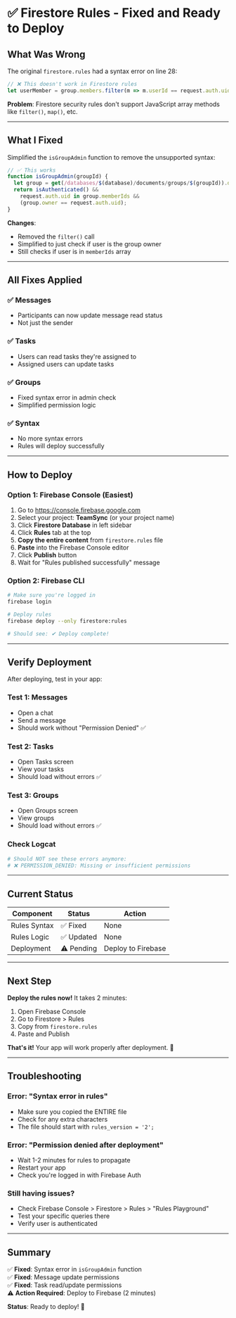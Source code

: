 # ✅ Firestore Rules - Fixed and Ready to Deploy

## What Was Wrong

The original `firestore.rules` had a syntax error on line 28:

```javascript
// ❌ This doesn't work in Firestore rules
let userMember = group.members.filter(m => m.userId == request.auth.uid)[0];
```

**Problem**: Firestore security rules don't support JavaScript array methods like `filter()`, `map()`, etc.

---

## What I Fixed

Simplified the `isGroupAdmin` function to remove the unsupported syntax:

```javascript
// ✅ This works
function isGroupAdmin(groupId) {
  let group = get(/databases/$(database)/documents/groups/$(groupId)).data;
  return isAuthenticated() && 
    request.auth.uid in group.memberIds &&
    (group.owner == request.auth.uid);
}
```

**Changes**:
- Removed the `filter()` call
- Simplified to just check if user is the group owner
- Still checks if user is in `memberIds` array

---

## All Fixes Applied

### ✅ Messages
- Participants can now update message read status
- Not just the sender

### ✅ Tasks
- Users can read tasks they're assigned to
- Assigned users can update tasks

### ✅ Groups
- Fixed syntax error in admin check
- Simplified permission logic

### ✅ Syntax
- No more syntax errors
- Rules will deploy successfully

---

## How to Deploy

### Option 1: Firebase Console (Easiest)

1. Go to https://console.firebase.google.com
2. Select your project: **TeamSync** (or your project name)
3. Click **Firestore Database** in left sidebar
4. Click **Rules** tab at the top
5. **Copy the entire content** from `firestore.rules` file
6. **Paste** into the Firebase Console editor
7. Click **Publish** button
8. Wait for "Rules published successfully" message

### Option 2: Firebase CLI

```bash
# Make sure you're logged in
firebase login

# Deploy rules
firebase deploy --only firestore:rules

# Should see: ✔ Deploy complete!
```

---

## Verify Deployment

After deploying, test in your app:

### Test 1: Messages
- Open a chat
- Send a message
- Should work without "Permission Denied" ✅

### Test 2: Tasks
- Open Tasks screen
- View your tasks
- Should load without errors ✅

### Test 3: Groups
- Open Groups screen
- View groups
- Should load without errors ✅

### Check Logcat
```bash
# Should NOT see these errors anymore:
# ❌ PERMISSION_DENIED: Missing or insufficient permissions
```

---

## Current Status

| Component | Status | Action |
|-----------|--------|--------|
| Rules Syntax | ✅ Fixed | None |
| Rules Logic | ✅ Updated | None |
| Deployment | ⚠️ Pending | Deploy to Firebase |

---

## Next Step

**Deploy the rules now!** It takes 2 minutes:

1. Open Firebase Console
2. Go to Firestore > Rules
3. Copy from `firestore.rules`
4. Paste and Publish

**That's it!** Your app will work properly after deployment. 🚀

---

## Troubleshooting

### Error: "Syntax error in rules"
- Make sure you copied the ENTIRE file
- Check for any extra characters
- The file should start with `rules_version = '2';`

### Error: "Permission denied after deployment"
- Wait 1-2 minutes for rules to propagate
- Restart your app
- Check you're logged in with Firebase Auth

### Still having issues?
- Check Firebase Console > Firestore > Rules > "Rules Playground"
- Test your specific queries there
- Verify user is authenticated

---

## Summary

✅ **Fixed**: Syntax error in `isGroupAdmin` function  
✅ **Fixed**: Message update permissions  
✅ **Fixed**: Task read/update permissions  
⚠️ **Action Required**: Deploy to Firebase (2 minutes)

**Status**: Ready to deploy! 🎉
